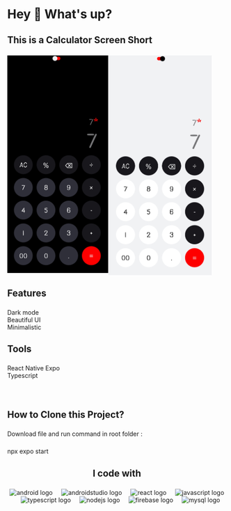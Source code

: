 <h1 align="left">Hey 👋 What's up?</h1>

###

<h2 align="left">This is a Calculator Screen Short</h2>

###

<img align="left" height="500" src="https://raw.githubusercontent.com/VASU-ARDESHANA/Calculator-with-RN/main/ScreenShort/Screenshot_2024-08-05-10-11-42-10_f73b71075b1de7323614b647fe394240.jpg"  />

###

<img align="left" height="505" src="https://raw.githubusercontent.com/VASU-ARDESHANA/Calculator-with-RN/main/ScreenShort/Screenshot_2024-08-05-10-11-55-50_f73b71075b1de7323614b647fe394240.jpg"  />

###

<br clear="both">

<h2 align="left">Features</h2>

###

<p align="left">Dark mode<br>Beautiful UI<br>Minimalistic</p>

###

<h2 align="left">Tools</h2>

###

<p align="left">React Native Expo<br>Typescript</p>

###

<br clear="both">

<h2 align="left">How to Clone this Project?</h2>

###

<p align="left">Download file and run command in root folder :</p>

###

<p align="left">npx expo start</p>

###

<h2 align="center">I code with</h2>

###

<div align="center">
  <img src="https://cdn.jsdelivr.net/gh/devicons/devicon/icons/android/android-original.svg" height="40" alt="android logo"  />
  <img width="12" />
  <img src="https://cdn.jsdelivr.net/gh/devicons/devicon/icons/androidstudio/androidstudio-original.svg" height="40" alt="androidstudio logo"  />
  <img width="12" />
  <img src="https://cdn.jsdelivr.net/gh/devicons/devicon/icons/react/react-original.svg" height="40" alt="react logo"  />
  <img width="12" />
  <img src="https://cdn.jsdelivr.net/gh/devicons/devicon/icons/javascript/javascript-original.svg" height="40" alt="javascript logo"  />
  <img width="12" />
  <img src="https://cdn.jsdelivr.net/gh/devicons/devicon/icons/typescript/typescript-original.svg" height="40" alt="typescript logo"  />
  <img width="12" />
  <img src="https://cdn.jsdelivr.net/gh/devicons/devicon/icons/nodejs/nodejs-original.svg" height="40" alt="nodejs logo"  />
  <img width="12" />
  <img src="https://cdn.jsdelivr.net/gh/devicons/devicon/icons/firebase/firebase-plain.svg" height="40" alt="firebase logo"  />
  <img width="12" />
  <img src="https://cdn.jsdelivr.net/gh/devicons/devicon/icons/mysql/mysql-original.svg" height="40" alt="mysql logo"  />
</div>

###
